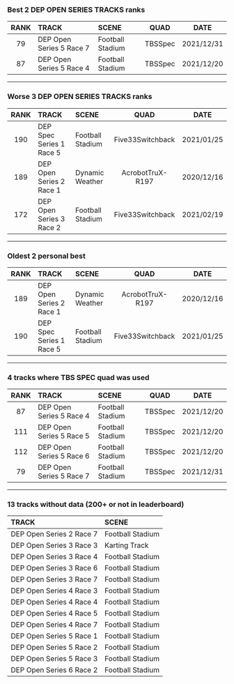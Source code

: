 ### Best 2 DEP OPEN SERIES TRACKS ranks
|RANK|TRACK|SCENE|QUAD|DATE|
|:---:|:---|:---|:---:|:---:|
|79|DEP Open Series 5 Race 7|Football Stadium|TBSSpec|2021/12/31|
|87|DEP Open Series 5 Race 4|Football Stadium|TBSSpec|2021/12/20|
---
### Worse 3 DEP OPEN SERIES TRACKS ranks
|RANK|TRACK|SCENE|QUAD|DATE|
|:---:|:---|:---|:---:|:---:|
|190|DEP Spec Series 1 Race 5|Football Stadium|Five33Switchback|2021/01/25|
|189|DEP Open Series 2 Race 1|Dynamic Weather|AcrobotTruX-R197|2020/12/16|
|172|DEP Open Series 3 Race 2|Football Stadium|Five33Switchback|2021/02/19|
---
### Oldest 2 personal best
|RANK|TRACK|SCENE|QUAD|DATE|
|:---:|:---|:---|:---:|:---:|
|189|DEP Open Series 2 Race 1|Dynamic Weather|AcrobotTruX-R197|2020/12/16|
|190|DEP Spec Series 1 Race 5|Football Stadium|Five33Switchback|2021/01/25|
---
### 4 tracks where TBS SPEC quad was used
|RANK|TRACK|SCENE|QUAD|DATE|
|:---:|:---|:---|:---:|:---:|
|87|DEP Open Series 5 Race 4|Football Stadium|TBSSpec|2021/12/20|
|111|DEP Open Series 5 Race 5|Football Stadium|TBSSpec|2021/12/20|
|112|DEP Open Series 5 Race 6|Football Stadium|TBSSpec|2021/12/20|
|79|DEP Open Series 5 Race 7|Football Stadium|TBSSpec|2021/12/31|
---
### 13 tracks without data (200+ or not in leaderboard)
|TRACK|SCENE|
|:---|:---|
|DEP Open Series 2 Race 7|Football Stadium|
|DEP Open Series 3 Race 3|Karting Track|
|DEP Open Series 3 Race 4|Football Stadium|
|DEP Open Series 3 Race 6|Football Stadium|
|DEP Open Series 3 Race 7|Football Stadium|
|DEP Open Series 4 Race 3|Football Stadium|
|DEP Open Series 4 Race 4|Football Stadium|
|DEP Open Series 4 Race 5|Football Stadium|
|DEP Open Series 4 Race 7|Football Stadium|
|DEP Open Series 5 Race 1|Football Stadium|
|DEP Open Series 5 Race 2|Football Stadium|
|DEP Open Series 5 Race 3|Football Stadium|
|DEP Open Series 6 Race 2|Football Stadium|

